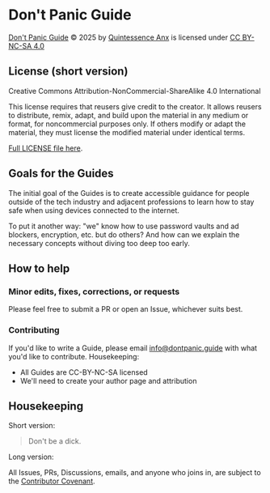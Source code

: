 # Don't Panic Guide

[Don't Panic Guide](https://dontpanic.guide) © 2025 by
[Quintessence Anx](https://github.com/quintessence) is licensed under [CC BY-NC-SA
4.0](https://creativecommons.org/licenses/by-nc-sa/4.0/)

## License (short version)

Creative Commons Attribution-NonCommercial-ShareAlike 4.0 International

This license requires that reusers give credit to the creator. It allows
reusers to distribute, remix, adapt, and build upon the material in any
medium or format, for noncommercial purposes only. If others modify or
adapt the material, they must license the modified material under identical terms.

[Full LICENSE file here](LICENSE).

## Goals for the Guides

The initial goal of the Guides is to create accessible guidance
for people outside of the tech industry and adjacent professions
to learn how to stay safe when using devices connected to the
internet.

To put it another way: "we" know how to use password vaults and ad
blockers, encryption, etc. but do others? And how can we explain
the necessary concepts without diving too deep too early.

## How to help

### Minor edits, fixes, corrections, or requests

Please feel free to submit a PR or open an Issue, whichever suits
best.

### Contributing

If you'd like to write a Guide, please email
<a href="mailto:info@dontpanic.guide?subject=Question or Feedback
from GitHub">info@dontpanic.guide</a> with what you'd like to
contribute. Housekeeping:

* All Guides are CC-BY-NC-SA licensed
* We'll need to create your author page and attribution

## Housekeeping

Short version:

> Don't be a dick.

Long version:

All Issues, PRs, Discussions, emails, and anyone who joins in, are subject
to the [Contributor
Covenant](https://www.contributor-covenant.org/).

